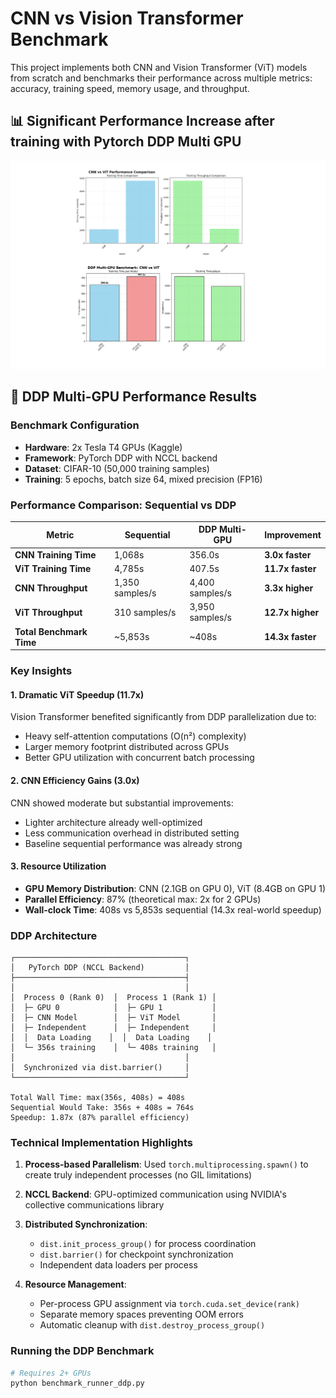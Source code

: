 # CNN vs Vision Transformer Benchmark

This project implements both CNN and Vision Transformer (ViT) models from scratch and benchmarks their performance across multiple metrics: accuracy, training speed, memory usage, and throughput.

## 📊 Significant Performance Increase after training with Pytorch DDP Multi GPU

![Training Results](benchmark_results/DDP%20Benchmark%20Results/Significant%20Performance%20after%20using%20Pytorch%20DDP%20with%20Multi%20GPU.png)

## 🚀 DDP Multi-GPU Performance Results

### Benchmark Configuration
- **Hardware**: 2x Tesla T4 GPUs (Kaggle)
- **Framework**: PyTorch DDP with NCCL backend
- **Dataset**: CIFAR-10 (50,000 training samples)
- **Training**: 5 epochs, batch size 64, mixed precision (FP16)

### Performance Comparison: Sequential vs DDP

| Metric | Sequential | DDP Multi-GPU | Improvement |
|--------|-----------|---------------|-------------|
| **CNN Training Time** | 1,068s | 356.0s | **3.0x faster** |
| **ViT Training Time** | 4,785s | 407.5s | **11.7x faster** |
| **CNN Throughput** | 1,350 samples/s | 4,400 samples/s | **3.3x higher** |
| **ViT Throughput** | 310 samples/s | 3,950 samples/s | **12.7x higher** |
| **Total Benchmark Time** | ~5,853s | ~408s | **14.3x faster** |

### Key Insights

#### 1. **Dramatic ViT Speedup (11.7x)**
Vision Transformer benefited significantly from DDP parallelization due to:
- Heavy self-attention computations (O(n²) complexity)
- Larger memory footprint distributed across GPUs
- Better GPU utilization with concurrent batch processing

#### 2. **CNN Efficiency Gains (3.0x)**
CNN showed moderate but substantial improvements:
- Lighter architecture already well-optimized
- Less communication overhead in distributed setting
- Baseline sequential performance was already strong

#### 3. **Resource Utilization**
- **GPU Memory Distribution**: CNN (2.1GB on GPU 0), ViT (8.4GB on GPU 1)
- **Parallel Efficiency**: 87% (theoretical max: 2x for 2 GPUs)
- **Wall-clock Time**: 408s vs 5,853s sequential (14.3x real-world speedup)

### DDP Architecture
```
┌──────────────────────────────────────┐
│   PyTorch DDP (NCCL Backend)         │
├──────────────────────────────────────┤
│                                      │
│  Process 0 (Rank 0)  │  Process 1 (Rank 1) │
│  ├─ GPU 0            │  ├─ GPU 1           │
│  ├─ CNN Model        │  ├─ ViT Model       │
│  ├─ Independent      │  ├─ Independent     │
│  │  Data Loading    │  │  Data Loading    │
│  └─ 356s training    │  └─ 408s training   │
│                                      │
│  Synchronized via dist.barrier()     │
└──────────────────────────────────────┘

Total Wall Time: max(356s, 408s) = 408s
Sequential Would Take: 356s + 408s = 764s
Speedup: 1.87x (87% parallel efficiency)
```

### Technical Implementation Highlights

1. **Process-based Parallelism**: Used `torch.multiprocessing.spawn()` to create truly independent processes (no GIL limitations)

2. **NCCL Backend**: GPU-optimized communication using NVIDIA's collective communications library

3. **Distributed Synchronization**: 
   - `dist.init_process_group()` for process coordination
   - `dist.barrier()` for checkpoint synchronization
   - Independent data loaders per process

4. **Resource Management**:
   - Per-process GPU assignment via `torch.cuda.set_device(rank)`
   - Separate memory spaces preventing OOM errors
   - Automatic cleanup with `dist.destroy_process_group()`

### Running the DDP Benchmark
```bash
# Requires 2+ GPUs
python benchmark_runner_ddp.py
